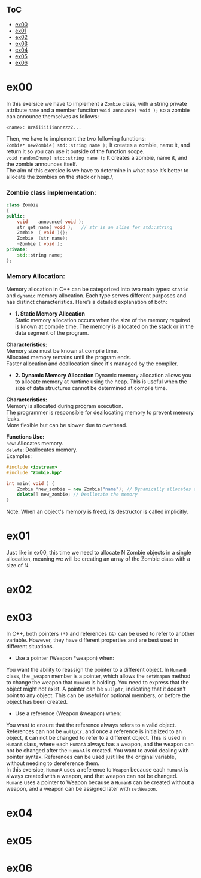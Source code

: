 ## ToC
- [ex00](#ex00)
- [ex01](#ex01)
- [ex02](#ex02)
- [ex03](#ex03)
- [ex04](#ex04)
- [ex05](#ex05)
- [ex06](#ex06)

# ex00
In this exersice we have to implement a `Zombie` class, with a string private attribute `name` and a member function `void announce( void );` so a zombie can announce themselves as follows:
```
<name>: BraiiiiiiinnnzzzZ...
```
Then, we have to implement the two following functions:\
`Zombie* newZombie( std::string name );` It creates a zombie, name it, and return it so you can use it outside of the function scope.\
`void randomChump( std::string name );` It creates a zombie, name it, and the zombie announces itself.\
The aim of this exersice is we  have to determine in what case it’s better to allocate the zombies on the stack or heap.\
### Zombie class implementation:
```cpp
class Zombie
{
public:
	void	announce( void );
	str	get_name( void );	// str is an alias for std::string
	Zombie	( void ){};
	Zombie	(str name);
	~Zombie	( void );
private:
	std::string	name;	
};
```
### Memory Allocation:
Memory allocation in C++ can be categorized into two main types: `static` and `dynamic` memory allocation. Each type serves different purposes and has distinct characteristics. Here’s a detailed explanation of both:

- **1. Static Memory Allocation**\
Static memory allocation occurs when the size of the memory required is known at compile time. The memory is allocated on the stack or in the data segment of the program.

**Characteristics:**\
Memory size must be known at compile time.\
Allocated memory remains until the program ends.\
Faster allocation and deallocation since it's managed by the compiler.

- **2. Dynamic Memory Allocation**
Dynamic memory allocation allows you to allocate memory at runtime using the heap. This is useful when the size of data structures cannot be determined at compile time.

**Characteristics:**\
Memory is allocated during program execution.\
The programmer is responsible for deallocating memory to prevent memory leaks.\
More flexible but can be slower due to overhead.

**Functions Use:**\
`new`: Allocates memory.\
`delete`: Deallocates memory.\
Examples:
```cpp
#include <iostream>
#include "Zombie.hpp"

int main( void ) {
    Zombie *new_zombie = new Zombie("name"); // Dynamically allocates a Zombie class object
    delete[] new_zombie; // Deallocate the memory
}

```
Note: When an object's memory is freed, its destructor is called implicitly.
# ex01
Just like in ex00, this time we need to allocate N Zombie objects in a single allocation, meaning we will be creating an array of the Zombie class with a size of N.
# ex02
# ex03
In C++, both pointers `(*)` and references `(&)` can be used to refer to another variable. However, they have different properties and are best used in different situations.

* Use a pointer (Weapon *weapon) when:

You want the ability to reassign the pointer to a different object. In `HumanB` class, the `_weapon` member is a pointer, which allows the `setWeapon` method to change the weapon that `HumanB` is holding.
You need to express that the object might not exist. A pointer can be `nullptr`, indicating that it doesn't point to any object. This can be useful for optional members, or before the object has been created.
* Use a reference (Weapon &weapon) when:

You want to ensure that the reference always refers to a valid object. References can not be `nullptr`, and once a reference is initialized to an object, it can not be changed to refer to a different object. This is used in `HumanA` class, where each `HumanA` always has a weapon, and the weapon can not be changed after the `HumanA` is created.
You want to avoid dealing with pointer syntax. References can be used just like the original variable, without needing to dereference them.\
In this exersice, `HumanA` uses a reference to `Weapon` because each `HumanA` is always created with a weapon, and that weapon can not be changed. `HumanB` uses a pointer to Weapon because a `HumanB` can be created without a weapon, and a weapon can be assigned later with `setWeapon`.

# ex04
# ex05
# ex06
